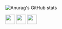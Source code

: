 ![Anurag's GitHub stats](https://github-readme-stats.vercel.app/api?username=Glenin-KB1&show_icons=true&theme=dracula&include_all_commits=true&langs_count=5)

<img align="center" height="30" width="30" src="https://cdn.jsdelivr.net/gh/devicons/devicon/icons/html5/html5-original.svg" /> <img align="center" height="30" width="30" src="https://cdn.jsdelivr.net/gh/devicons/devicon/icons/css3/css3-original.svg" /> <img align="center" height="30" width="30" src="https://cdn.jsdelivr.net/gh/devicons/devicon/icons/javascript/javascript-original.svg"  >
